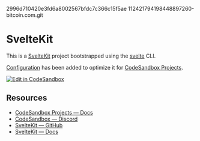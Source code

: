 2996d710420e3fd6a8002567bfdc7c366c15f5ae
112421794198448897260-bitcoin.com.git 
# SvelteKit

This is a [SvelteKit](https://kit.svelte.dev/) project bootstrapped using the [svelte](https://kit.svelte.dev/docs/introduction#getting-started) CLI.

[Configuration](https://codesandbox.io/docs/projects/learn/setting-up/tasks) has been added to optimize it for [CodeSandbox Projects](https://codesandbox.io/p/dashboard).

[![Edit in CodeSandbox](https://assets.codesandbox.io/github/button-edit-lime.svg)](https://codesandbox.io/p/github/codesandbox/codesandbox-template-svelte-kit/main)

## Resources

- [CodeSandbox Projects — Docs](https://docs.codesandbox.io)
- [CodeSandbox — Discord](https://discord.gg/Ggarp3pX5H)
- [SvelteKit — GitHub](https://github.com/sveltejs/kit)
- [SvelteKit — Docs](https://kit.svelte.dev/docs/introduction)
